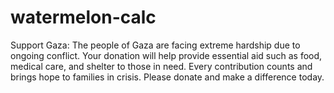 # watermelon-calc
Support Gaza: The people of Gaza are facing extreme hardship due to ongoing conflict. Your donation will help provide essential aid such as food, medical care, and shelter to those in need. Every contribution counts and brings hope to families in crisis. Please donate and make a difference today.
